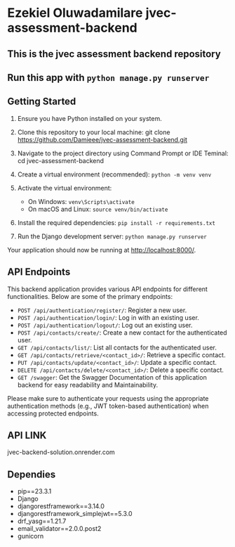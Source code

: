 # Ezekiel Oluwadamilare jvec-assessment-backend

## This is the jvec assessment backend repository

## Run this  app with `python manage.py runserver`

## Getting Started
1. Ensure you have Python installed on your system.

2. Clone this repository to your local machine:
   git clone <https://github.com/Damieee/jvec-assessment-backend.git>

3. Navigate to the project directory using Command Prompt or IDE Teminal:
    cd jvec-assessment-backend

4. Create a virtual environment (recommended):
    `python -m venv venv`

5. Activate the virtual environment:
    - On Windows:
    `venv\Scripts\activate`
    - On macOS and Linux:
    `source venv/bin/activate`

6. Install the required dependencies:
    `pip install -r requirements.txt`

7. Run the Django development server:
    `python manage.py runserver`

Your application should now be running at [http://localhost:8000/](http://localhost:8000/).


## API Endpoints

This backend application provides various API endpoints for different functionalities. Below are some of the primary endpoints:

- `POST /api/authentication/register/`: Register a new user.
- `POST /api/authentication/login/`: Log in with an existing user.
- `POST /api/authentication/logout/`: Log out an existing user.
- `POST /api/contacts/create/`: Create a new contact for the authenticated user.
- `GET /api/contacts/list/`: List all contacts for the authenticated user.
- `GET /api/contacts/retrieve/<contact_id>/`: Retrieve a specific contact.
- `PUT /api/contacts/update/<contact_id>/`: Update a specific contact.
- `DELETE /api/contacts/delete/<contact_id>/`: Delete a specific contact.
- `GET /swagger`: Get the Swagger Documentation of this application backend for easy readability and Maintainability.

Please make sure to authenticate your requests using the appropriate authentication methods (e.g., JWT token-based authentication) when accessing protected endpoints.

## API LINK

jvec-backend-solution.onrender.com

## Dependies

- pip==23.3.1
- Django
- djangorestframework==3.14.0
- djangorestframework_simplejwt==5.3.0
- drf_yasg==1.21.7
- email_validator==2.0.0.post2
- gunicorn
